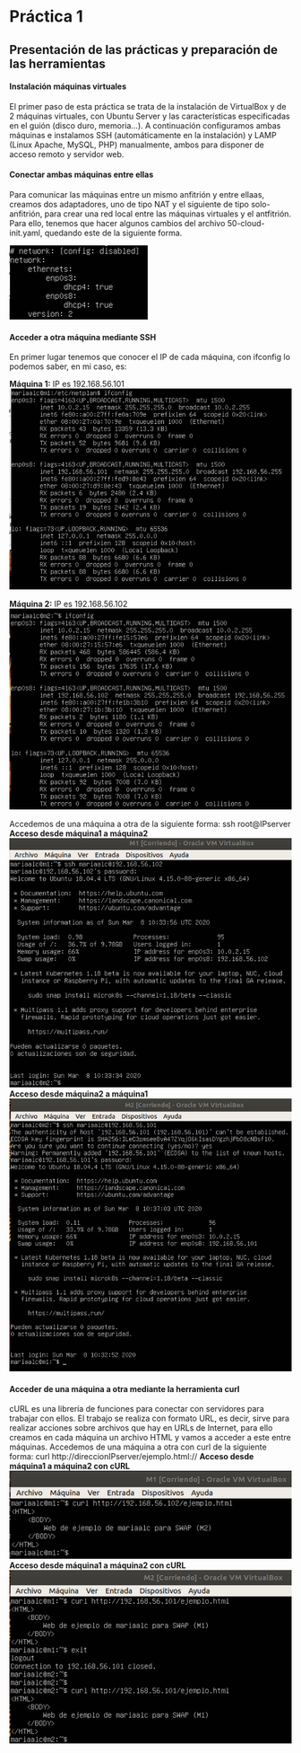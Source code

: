 # Práctica 1
## Presentación de las prácticas y preparación de las herramientas

#### Instalación máquinas virtuales
El primer paso de esta práctica se trata de la instalación de VirtualBox y de 2 máquinas virtuales, con Ubuntu Server y las características especificadas en el guión (disco duro, memoria…). A continuación configuramos ambas máquinas e instalamos SSH (automáticamente en la instalación) y LAMP (Linux Apache, MySQL, PHP) manualmente, ambos para disponer de acceso remoto y servidor web.

#### Conectar ambas máquinas entre ellas
Para comunicar las máquinas entre un mismo anfitrión y entre ellaas, creamos dos adaptadores, uno de tipo NAT y el siguiente de tipo solo-anfitrión, para crear una red local entre las máquinas virtuales y el antfitrión. Para ello, tenemos que hacer algunos cambios del archivo 50-cloud-init.yaml, quedando este de la siguiente forma.

![Archivo 50-cloud-init.yaml](https://raw.githubusercontent.com/mariaalc/SWAP/master/practica1/imagenes/archivo.png)

#### Acceder a otra máquina mediante SSH
En primer lugar tenemos que conocer el IP de cada máquina, con ifconfig lo podemos saber, en mi caso, es:

**Máquina 1:** IP es 192.168.56.101
![Máquina1](https://raw.githubusercontent.com/mariaalc/SWAP/master/practica1/imagenes/maquina1.png)

**Máquina 2:** IP es 192.168.56.102
![Máquina2](https://raw.githubusercontent.com/mariaalc/SWAP/master/practica1/imagenes/maquina2.png)

Accedemos de una máquina a otra de la siguiente forma: ssh root@IPserver
**Acceso desde máquina1 a máquina2** 
![m1_a_m2](https://raw.githubusercontent.com/mariaalc/SWAP/master/practica1/imagenes/m1_conectada_a_m2.png)
**Acceso desde máquina2 a máquina1** 
![m2_a_m1](https://raw.githubusercontent.com/mariaalc/SWAP/master/practica1/imagenes/m2_conectada_a_m1.png)

#### Acceder de una máquina a otra mediante la herramienta curl
cURL es una librería de funciones para conectar con servidores para trabajar con ellos. El trabajo se realiza con formato URL, es decir, sirve para realizar acciones sobre archivos que hay en URLs de Internet, para ello creamos en cada máquina un archivo HTML y vamos a acceder a este entre máquinas.
Accedemos de una máquina a otra con curl de la siguiente forma: curl http://direccionIPserver/ejemplo.html://
**Acceso desde máquina1 a máquina2 con cURL** 
![m1_a_m2](https://raw.githubusercontent.com/mariaalc/SWAP/master/practica1/imagenes/m1_a_m2_curl.png)
**Acceso desde máquina1 a máquina2 con cURL** 
![m1_a_m2](https://raw.githubusercontent.com/mariaalc/SWAP/master/practica1/imagenes/m2_a_m1_curl.png)



